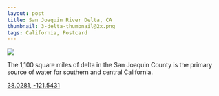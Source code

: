 ```yaml
---
layout: post
title: San Joaquin River Delta, CA
thumbnail: 3-delta-thumbnail@2x.png
tags: California, Postcard
---
```

<img class="map" src="{{ site.baseurl }}/public/images/3-delta@2x.png"/>

The 1,100 square miles of delta in the San Joaquin County is the primary source of
water for southern and central California.

[38.0281, -121.5431](https://goo.gl/maps/9GQGq4T84c62)

